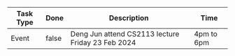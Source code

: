 |Task Type | Done | Description | Time |
|----------|------|-------------|------|
| Event | false | Deng Jun attend CS2113 lecture Friday 23 Feb 2024 | 4pm to 6pm |
